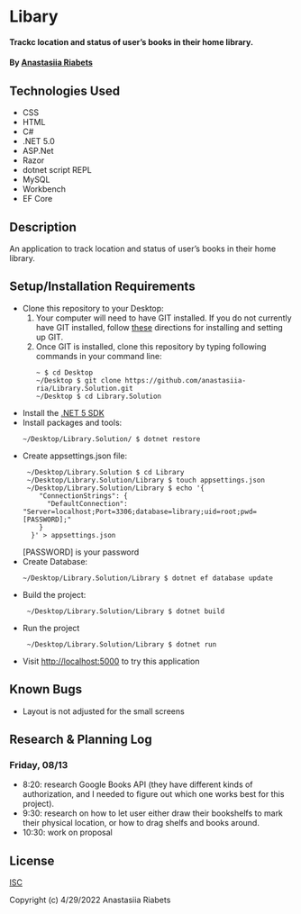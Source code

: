 # Libary

#### Trackc location and status of user’s books in their home library.

#### By [Anastasiia Riabets](https://github.com/anastasiia-ria)

## Technologies Used

- CSS
- HTML
- C#
- .NET 5.0
- ASP.Net
- Razor
- dotnet script REPL
- MySQL
- Workbench
- EF Core

## Description

An application to track location and status of user’s books in their home library.

## Setup/Installation Requirements

- Clone this repository to your Desktop:
  1. Your computer will need to have GIT installed. If you do not currently have GIT installed, follow [these](https://docs.github.com/en/get-started/quickstart/set-up-git) directions for installing and setting up GIT.
  2. Once GIT is installed, clone this repository by typing following commands in your command line:
     ```
     ~ $ cd Desktop
     ~/Desktop $ git clone https://github.com/anastasiia-ria/Library.Solution.git
     ~/Desktop $ cd Library.Solution
     ```
- Install the [.NET 5 SDK](https://dotnet.microsoft.com/en-us/download/dotnet/5.0)
- Install packages and tools:
  ```
  ~/Desktop/Library.Solution/ $ dotnet restore
  ```
- Create appsettings.json file:
  ```
   ~/Desktop/Library.Solution $ cd Library
   ~/Desktop/Library.Solution/Library $ touch appsettings.json
   ~/Desktop/Library.Solution/Library $ echo '{
      "ConnectionStrings": {
        "DefaultConnection": "Server=localhost;Port=3306;database=library;uid=root;pwd=[PASSWORD];"
      }
    }' > appsettings.json
  ```
  [PASSWORD] is your password
- Create Database:
  ```
  ~/Desktop/Library.Solution/Library $ dotnet ef database update
  ```
- Build the project:
  ```
   ~/Desktop/Library.Solution/Library $ dotnet build
  ```
- Run the project
  ```
   ~/Desktop/Library.Solution/Library $ dotnet run
  ```
- Visit [http://localhost:5000](http://localhost:5000) to try this application

## Known Bugs

- Layout is not adjusted for the small screens

## Research & Planning Log

### Friday, 08/13

- 8:20: research Google Books API (they have different kinds of authorization, and I needed to figure out which one works best for this project).
- 9:30: research on how to let user either draw their bookshelfs to mark their physical location, or how to drag shelfs and books around.
- 10:30: work on proposal

## License

[ISC](https://opensource.org/licenses/ISC)

Copyright (c) 4/29/2022 Anastasiia Riabets
